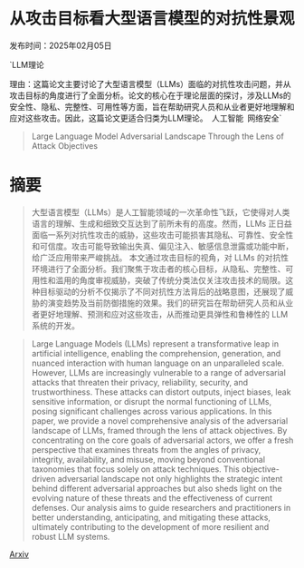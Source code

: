 # 从攻击目标看大型语言模型的对抗性景观

发布时间：2025年02月05日

`LLM理论

理由：这篇论文主要讨论了大型语言模型（LLMs）面临的对抗性攻击问题，并从攻击目标的角度进行了全面分析。论文的核心在于理论层面的探讨，涉及LLMs的安全性、隐私、完整性、可用性等方面，旨在帮助研究人员和从业者更好地理解和应对这些攻击。因此，这篇论文更适合归类为LLM理论。` `人工智能` `网络安全`

> Large Language Model Adversarial Landscape Through the Lens of Attack Objectives

# 摘要

> 大型语言模型（LLMs）是人工智能领域的一次革命性飞跃，它使得对人类语言的理解、生成和细致交互达到了前所未有的高度。然而，LLMs 正日益面临一系列对抗性攻击的威胁，这些攻击可能损害其隐私、可靠性、安全性和可信度。攻击可能导致输出失真、偏见注入、敏感信息泄露或功能中断，给广泛应用带来严峻挑战。
    本文通过攻击目标的视角，对 LLMs 的对抗性环境进行了全面分析。我们聚焦于攻击者的核心目标，从隐私、完整性、可用性和滥用的角度审视威胁，突破了传统分类法仅关注攻击技术的局限。这种目标驱动的分析不仅揭示了不同对抗性方法背后的战略意图，还展现了威胁的演变趋势及当前防御措施的效果。我们的研究旨在帮助研究人员和从业者更好地理解、预测和应对这些攻击，从而推动更具弹性和鲁棒性的 LLM 系统的开发。

> Large Language Models (LLMs) represent a transformative leap in artificial intelligence, enabling the comprehension, generation, and nuanced interaction with human language on an unparalleled scale. However, LLMs are increasingly vulnerable to a range of adversarial attacks that threaten their privacy, reliability, security, and trustworthiness. These attacks can distort outputs, inject biases, leak sensitive information, or disrupt the normal functioning of LLMs, posing significant challenges across various applications.
  In this paper, we provide a novel comprehensive analysis of the adversarial landscape of LLMs, framed through the lens of attack objectives. By concentrating on the core goals of adversarial actors, we offer a fresh perspective that examines threats from the angles of privacy, integrity, availability, and misuse, moving beyond conventional taxonomies that focus solely on attack techniques. This objective-driven adversarial landscape not only highlights the strategic intent behind different adversarial approaches but also sheds light on the evolving nature of these threats and the effectiveness of current defenses. Our analysis aims to guide researchers and practitioners in better understanding, anticipating, and mitigating these attacks, ultimately contributing to the development of more resilient and robust LLM systems.

[Arxiv](https://arxiv.org/abs/2502.02960)